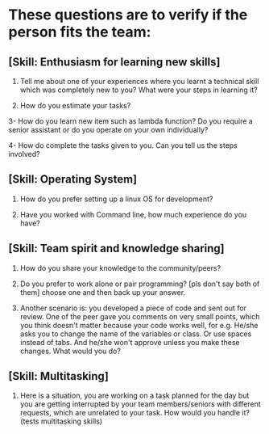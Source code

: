 # These questions are to verify if the person fits the team:

## [Skill:  Enthusiasm for learning new skills]

1. Tell me about one of your experiences where you learnt a technical skill which was completely new to you? What were your steps in learning it?

2. How do you estimate your tasks?

3- How do you learn new item such as lambda function? Do you require a senior assistant or do you operate on your own individually?

4- How do complete the tasks given to you. Can you tell us the steps involved?

## [Skill: Operating System]

1. How do you prefer setting up a linux OS for development?

2. Have you worked with Command line, how much experience do you have?

## [Skill:  Team spirit and knowledge sharing]

1. How do you share your knowledge to the community/peers?

2. Do you prefer to work alone or pair programming? [pls don't say both of them] choose one and then back up your answer.

3. Another scenario is: you developed a piece of code and sent out for review. One of the peer  gave you comments on very small points, which you think doesn't matter because
your code works well, for e.g. He/she asks you to change the name of the variables or class. Or use spaces instead of tabs. And he/she won't approve unless you make these
changes. What would you do? 

## [Skill:  Multitasking]

1. Here is a situation, you are working on a task planned for the day but you are getting interrupted by your team members/seniors with different requests, which are unrelated to your task. How would you handle it? (tests multitasking skills)
